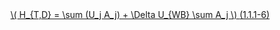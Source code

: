 <a href="/eco2_guide_center/1.%20ECO2%20Logic%20Guide/Hee1_Equation_List.html" class="equation-link" target="_blank" rel="noopener noreferrer">
  \( H_{T,D} = \sum (U_j A_j) + \Delta U_{WB} \sum A_j \) <span class="eq-number">(1.1.1-6)</span>
</a>
